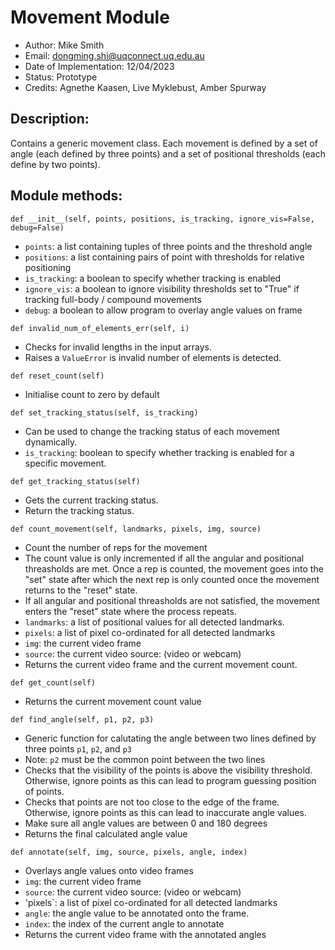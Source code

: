 # Movement Module
- Author: Mike Smith
- Email: dongming.shi@uqconnect.uq.edu.au
- Date of Implementation: 12/04/2023
- Status: Prototype
- Credits: Agnethe Kaasen, Live Myklebust, Amber Spurway

## Description:

Contains a generic movement class. Each movement is defined by a set of angle (each defined by three points) and a set of positional thresholds (each define by two points).

## Module methods:

`def __init__(self, points, positions, is_tracking, ignore_vis=False, debug=False)`
- `points`: a list containing tuples of three points and the threshold angle
- `positions`: a list containing pairs of point with thresholds for relative positioning
- `is_tracking`: a boolean to specify whether tracking is enabled
- `ignore_vis`: a boolean to ignore visibility thresholds set to "True" if tracking full-body / compound movements
- `debug`: a boolean to allow program to overlay angle values on frame

`def invalid_num_of_elements_err(self, i)`
- Checks for invalid lengths in the input arrays.
- Raises a `ValueError` is invalid number of elements is detected.

`def reset_count(self)`
- Initialise count to zero by default

`def set_tracking_status(self, is_tracking)`
- Can be used to change the tracking status of each movement dynamically.
- `is_tracking`: boolean to specify whether tracking is enabled for a specific movement.

`def get_tracking_status(self)`
- Gets the current tracking status.
- Return the tracking status.

`def count_movement(self, landmarks, pixels, img, source)`
- Count the number of reps for the movement
- The count value is only incremented if all the angular and positional threasholds are met. Once a rep is counted, the movement goes into the "set" state after which the next rep is only counted once the movement returns to the "reset" state.
- If all angular and positional threasholds are not satisfied, the movement enters the "reset" state where the process repeats.
- `landmarks`: a list of positional values for all detected landmarks.
- `pixels`: a list of pixel co-ordinated for all detected landmarks
- `img`: the current video frame
- `source`: the current video source: (video or webcam)
- Returns the current video frame and the current movement count.

`def get_count(self)`
- Returns the current movement count value

`def find_angle(self, p1, p2, p3)`
- Generic function for calutating the angle between two lines defined by three points `p1`, `p2`, and `p3`
- Note: `p2` must be the common point between the two lines
- Checks that the visibility of the points is above the visibility threshold. Otherwise, ignore points as this can lead to program guessing position of points.
- Checks that points are not too close to the edge of the frame. Otherwise, ignore points as this can lead to inaccurate angle values.
- Make sure all angle values are between 0 and 180 degrees
- Returns the final calculated angle value

`def annotate(self, img, source, pixels, angle, index)`
- Overlays angle values onto video frames
- `img`: the current video frame
- `source`: the current video source: (video or webcam)
- 'pixels`: a list of pixel co-ordinated for all detected landmarks
- `angle`: the angle value to be annotated onto the frame.
- `index`: the index of the current angle to annotate
- Returns the current video frame with the annotated angles